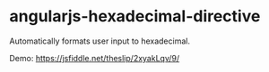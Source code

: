 # angularjs-hexadecimal-directive
Automatically formats user input to hexadecimal.


Demo: https://jsfiddle.net/theslip/2xyakLqv/9/

